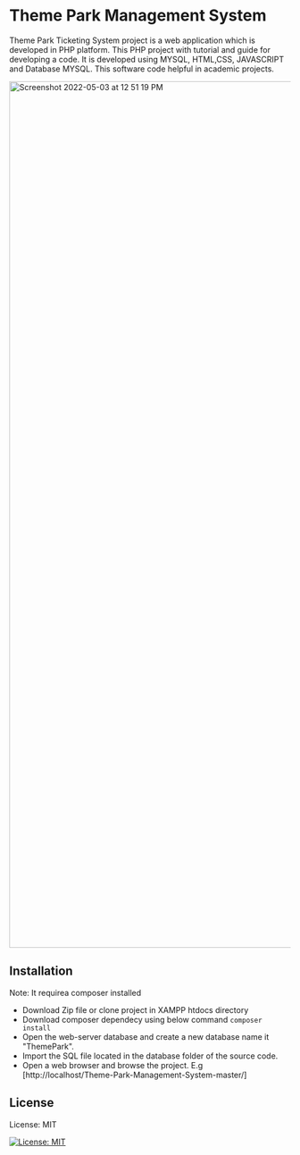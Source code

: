 # Theme Park Management System
Theme Park Ticketing System project is a web application which is developed in PHP platform. This PHP project with tutorial and guide for developing a code.
It is developed using MYSQL, HTML,CSS, JAVASCRIPT and Database MYSQL. This software code helpful in academic projects.


<img width="1552" alt="Screenshot 2022-05-03 at 12 51 19 PM" src="https://user-images.githubusercontent.com/53657281/166419665-4910a87c-93f2-4bb0-a785-a0f42a2b0d69.png">

## Installation
Note: It requirea composer installed
* Download Zip file or clone project in XAMPP htdocs directory
* Download composer dependecy using below command
    ``` composer install ```
* Open the web-server database and create a new database name it "ThemePark".
* Import the SQL file located in the database folder of the source code.
* Open a web browser and browse the project. E.g [http://localhost/Theme-Park-Management-System-master/]

## License
License: MIT

[![License: MIT](https://img.shields.io/badge/License-MIT-yellow.svg)](https://opensource.org/licenses/MIT)

